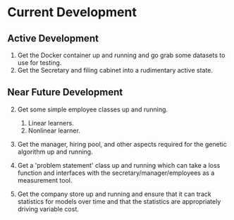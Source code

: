 # Current Development

## Active Development

1. Get the Docker container up and running and go grab some datasets to use for testing.
2. Get the Secretary and filing cabinet into a rudimentary active state.

## Near Future Development

2. Get some simple employee classes up and running.
   1. Linear learners.
   2. Nonlinear learner.

3. Get the manager, hiring pool, and other aspects required for the genetic algorithm up and running.

4. Get a 'problem statement' class up and running which can take a loss function and interfaces with the secretary/manager/employees as a measurement tool.

5. Get the company store up and running and ensure that it can track statistics for models over time and that the statistics are appropriately driving variable cost.